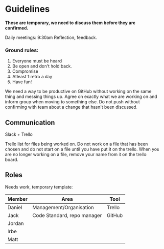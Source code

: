 # Guidelines

**These are temporary, we need to discuss them before they are confirmed.**

Daily meetings: 9:30am
Reflection, feedback.

### Ground rules:

1. Everyone must be heard
2. Be open and don't hold back.
3. Compromise
4. Atleast 1 retro a day
5. Have fun!

We need a way to be productive on GitHub without working on the same thing and messing things up. Agree on exactly what we are working on and inform group when moving to something else. Do not push without confirming with team about a change that hasn't been discussed.

## Communication

Slack + Trello

Trello list for files being worked on. Do not work on a file that has been chosen and do not start on a file until you have put it on the trello. When you are no longer working on a file, remove your name from it on the trello board.

## Roles

Needs work, temporary template:


| Member | Area                    | Tool   |
|--------|-------------------------|--------|
| Daniel | Management/Organisation | Trello |
| Jack   |Code Standard, repo manager| GitHub |
| Jordan |                         |        |
| Irbe   |                         |        |
| Matt   |                         |        |